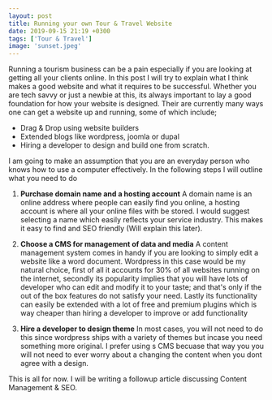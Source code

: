```yaml
---
layout: post
title: Running your own Tour & Travel Website
date: 2019-09-15 21:19 +0300
tags: ['Tour & Travel']
image: 'sunset.jpeg'
---
```

Running a tourism business can be a pain especially if you are looking at getting all your clients online. In this post I will try to explain what I think makes a good website and what it requires to be successful.
Whether you are tech savvy or just a newbie at this, its always important to lay a good foundation for how your website is designed. Their are currently many ways one can get a  website up and running, some of which include;

* Drag &  Drop using website builders
* Extended blogs like wordpress, joomla or dupal
* Hiring a developer to design and build one from scratch.

I am going to make an assumption that you are an everyday person who knows how to use a computer effectively. In the following steps I will outline what you need to do

1. **Purchase domain name and a hosting account** A domain name is an online address where people can easily find you online, a hosting account is where all your online files with be stored. I would suggest selecting a name which easily reflects your service industry. This makes it easy to find and SEO friendly (Will explain this later).

2. **Choose a CMS for management of data and media** A content management system comes in handy if you are looking to simply edit a website like a word document. Wordpress in this case would be my natural choice, first of all it accounts for 30% of all websites running on the internet, secondly its popularity implies that you will have lots of developer who can edit and modify it to your taste; and that's only if the out of the box features do not satisfy your need. Lastly its functionality can easily be extended with a lot of free and premium plugins which is way cheaper than hiring a developer to improve or add functionality

3. **Hire a developer to design theme** In most cases, you will not need to do this since wordpress ships with a variety of themes but incase you need something more original. I prefer using s CMS becuase that way you you will not need to ever worry about a changing the content when you dont agree with a design.

This is all for now. I will be writing a followup article discussing Content Management & SEO.
